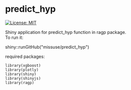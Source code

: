 # predict_hyp
[![License: MIT](https://img.shields.io/badge/License-MIT-blue.svg)](https://opensource.org/licenses/MIT)

Shiny application for predict_hyp function in ragp package.  
To run it:

shiny::runGitHub("missuse/predict_hyp")

required packages:  

`library(xgboost)`  
`library(plotly)`  
`library(shiny)`  
`library(shinyjs)`  
`library(ragp)`  

